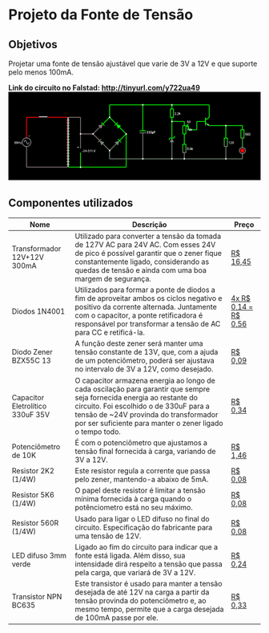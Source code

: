 # Projeto da Fonte de Tensão
## Objetivos

Projetar uma fonte de tensão ajustável que varie de 3V a 12V e que suporte pelo menos 100mA.

**Link do circuito no Falstad: http://tinyurl.com/y722ua49**
![Circuito no Falstad](circuit_falstad.png)

## Componentes utilizados

|Nome|Descrição|Preço|
|---|---|---|
|Transformador 12V+12V 300mA|Utilizado para converter a tensão da tomada de 127V AC para 24V AC. Com esses 24V de pico é possível garantir que o zener fique constantemente ligado, considerando as quedas de tensão e ainda com uma boa margem de segurança.|[R$ 16,45](https://www.baudaeletronica.com.br/transformador-trafo-12v-12v-300ma-110-220vac.html)|
|Diodos 1N4001|Utilizados para formar a ponte de diodos a fim de aproveitar ambos os ciclos negativo e positivo da corrente alternada. Juntamente com o capacitor, a ponte retificadora é responsável por transformar a tensão de AC para CC e retificá-la.|[4x R$ 0,14 = R$ 0,56](https://www.baudaeletronica.com.br/diodo-1n4001.html)| 
|Diodo Zener BZX55C 13|A função deste zener será manter uma tensão constante de 13V, que, com a ajuda de um potenciômetro, poderá ser ajustava no intervalo de 3V a 12V, como desejado.|[R$ 0,09](https://www.baudaeletronica.com.br/diodo-zener-bzx55c-13v-0-5w.html)|
|Capacitor Eletrolítico 330uF 35V|O capacitor armazena energia ao longo de cada oscilação para garantir que sempre seja fornecida energia ao restante do circuito. Foi escolhido o de 330uF para a tensão de ~24V provinda do transformador por ser suficiente para manter o zener ligado o tempo todo.|[R$ 0,34](https://www.baudaeletronica.com.br/capacitor-eletrolitico-330uf-35v.html)|
|Potenciômetro de 10K|É com o potenciômetro que ajustamos a tensão final fornecida à carga, variando de 3V a 12V.|[R$ 1,46](https://www.baudaeletronica.com.br/potenciometro-linear-de-10k-10000.html)|
|Resistor 2K2 (1/4W)|Este resistor regula a corrente que passa pelo zener, mantendo-a abaixo de 5mA.|[R$ 0,08](https://www.baudaeletronica.com.br/resistor-2k2-5-1-4w.html)|
|Resistor 5K6 (1/4W)|O papel deste resistor é limitar a tensão mínima fornecida à carga quando o potênciometro está no seu máximo.|[R$ 0,08](https://www.baudaeletronica.com.br/resistor-5k6-5-1-4w.html)|
|Resistor 560R (1/4W)|Usado para ligar o LED difuso no final do circuito. Especificação do fabricante para uma tensão de 12V.|[R$ 0,08](https://www.baudaeletronica.com.br/resistor-560r-5-1-4w.html)|
|LED difuso 3mm verde|Ligado ao fim do circuito para indicar que a fonte está ligada. Além disso, sua intensidade dirá respeito a tensão que passa pela carga, que variará de 3V a 12V.|[R$ 0,24](https://www.baudaeletronica.com.br/led-difuso-3mm-verde.html)|
|Transistor NPN BC635|Este transistor é usado para manter a tensão desejada de até 12V na carga a partir da tensão provinda do potenciômetro e, ao mesmo tempo, permite que a carga desejada de 100mA passe por ele.|[R$ 0,33](https://www.baudaeletronica.com.br/transistor-npn-bc635.html)|


